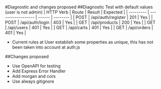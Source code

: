 #Diagnostic and changes proposed
##Diagnostic
Test with default values (user is not admin)
| HTTP Verb | Route | Result | Expected |
| --------- | ------------------ | ------ | -------- |
| POST | /api/auth/register | 201 | Yes |
| POST | /api/auth/login | 403 | Yes |
| GET | /api/products | 200 | Yes |
| GET | /api/users | 401 | Yes |
| GET | /api/carts | 401 | Yes |
| GET | /api/orders | 401 | Yes |
* Current rules at User establish some properties as unique, this has not been taken into account at auth.js

##Changes proposed
* Use OpenAPI for testing
* Add Express Error Handler
* Add morgan and cors
* Use always gitignore